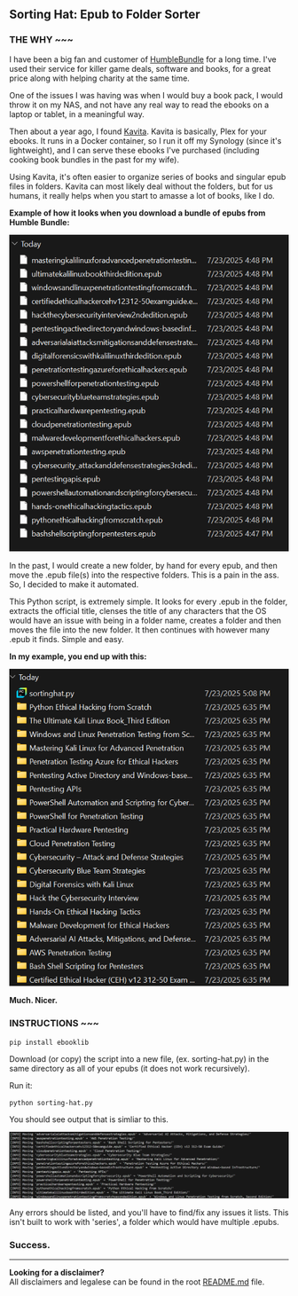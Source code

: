 ## Sorting Hat: Epub to Folder Sorter

### THE WHY ~~~
I have been a big fan and customer of [HumbleBundle](https://www.humblebundle.com/) for a long time. I've used their service for killer game deals, software and books, for a great price along with helping charity at the same time.

One of the issues I was having was when I would buy a book pack, I would throw it on my NAS, and not have any real way to read the ebooks on a laptop or tablet, in a meaningful way. 

Then about a year ago, I found [Kavita](https://www.kavitareader.com/). Kavita is basically, Plex for your ebooks. It runs in a Docker container, so I run it off my Synology (since it's lightweight), and I can serve these ebooks I've purchased (including cooking book bundles in the past for my wife). 

Using Kavita, it's often easier to organize series of books and singular epub files in folders. Kavita can most likely deal without the folders, but for us humans, it really helps when you start to amasse a lot of books, like I do.

**Example of how it looks when you download a bundle of epubs from Humble Bundle:**

![](/solutions/sorting-hat/assets/eww.png)

In the past, I would create a new folder, by hand for every epub, and then move the .epub file(s) into the respective folders. This is a pain in the ass. So, I decided to make it automated. 

This Python script, is extremely simple. It looks for every .epub in the folder, extracts the official title, clenses the title of any characters that the OS would have an issue with being in a folder name, creates a folder and then moves the file into the new folder. It then continues with however many .epub it finds. Simple and easy. 

**In my example, you end up with this:**

![.](/solutions/sorting-hat/assets/yummy.png)

 **Much. Nicer.**

### INSTRUCTIONS ~~~

```
pip install ebooklib
```

Download (or copy) the script into a new file, (ex. sorting-hat.py) in the same directory as all of your epubs (it does not work recursively). 

Run it:


```
python sorting-hat.py
```

You should see output that is simliar to this. 

![.](/solutions/sorting-hat/assets/term-success.png)

Any errors should be listed, and you'll have to find/fix any issues it lists. This isn't built to work with 'series', a folder which would have multiple .epubs. 

### Success.

***

**Looking for a disclaimer?** <br>
All disclaimers and legalese can be found in the root [README.md](../../) file. 
